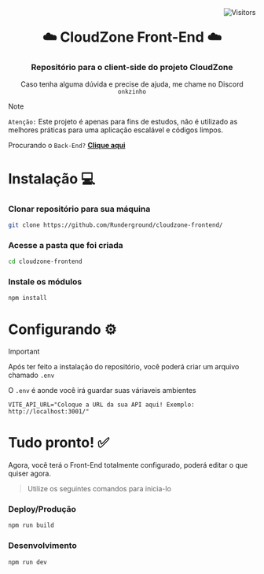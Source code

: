 <img align="right" src="https://visitor-badge.laobi.icu/badge?page_id=cloudzone-backend" alt="Visitors"/>

<h1 align="center">
  ☁️ CloudZone Front-End ☁️
</h1>

<h3 align="center">
  
  Repositório para o client-side do projeto **CloudZone**
  
</h3>
<div align="center">
  
  Caso tenha alguma dúvida e precise de ajuda, me chame no Discord `onkzinho` 
  
</div>

> [!NOTE]
> ``Atenção:`` Este projeto é apenas para fins de estudos, não é utilizado as melhores práticas para uma aplicação escalável e códigos limpos.
> 
> Procurando o ``Back-End?`` **[Clique aqui](https://github.com/Runderground/cloudzone-backend)**

# Instalação 💻

### Clonar repositório para sua máquina
```bash
git clone https://github.com/Runderground/cloudzone-frontend/
```
### Acesse a pasta que foi criada
```bash
cd cloudzone-frontend
```
### Instale os módulos
```bash
npm install
```

# Configurando ⚙️

> [!IMPORTANT]
> Após ter feito a instalação do repositório, você poderá criar um arquivo chamado `.env`
> 
> O `.env` é aonde você irá guardar suas váriaveis ambientes

```
VITE_API_URL="Coloque a URL da sua API aqui! Exemplo: http://localhost:3001/"
```

# Tudo pronto! ✅
Agora, você terá o Front-End totalmente configurado, poderá editar o que quiser agora.

> Utilize os seguintes comandos para inicia-lo

### Deploy/Produção
```bash
npm run build
```

### Desenvolvimento
```bash
npm run dev
```
